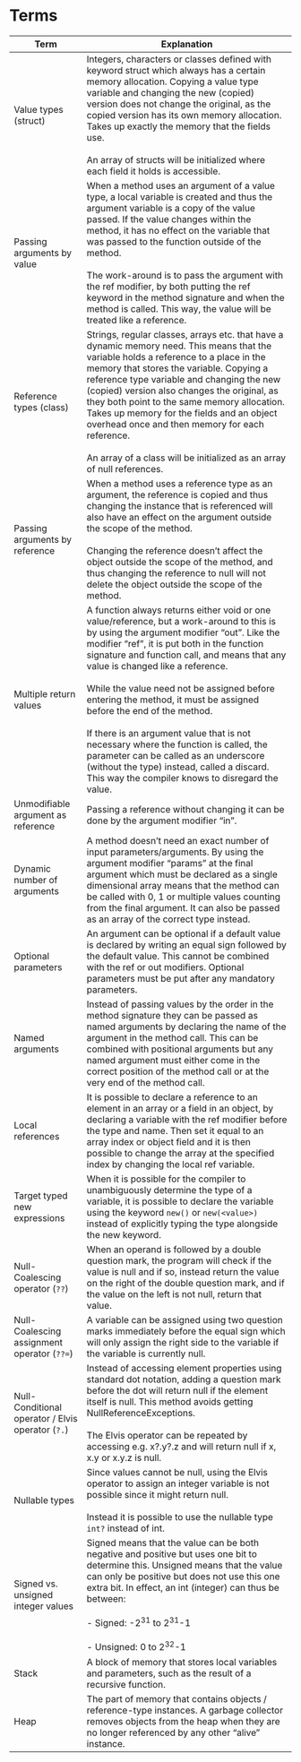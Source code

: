# Terms

|Term|Explanation|
|---|---|
|Value types (struct)|Integers, characters or classes defined with keyword struct which always has a certain memory allocation. Copying a value type variable and changing the new (copied) version does not change the original, as the copied version has its own memory allocation. Takes up exactly the memory that the fields use.<br></br>An array of structs will be initialized where each field it holds is accessible.|
|Passing arguments by value|When a method uses an argument of a value type, a local variable is created and thus the argument variable is a copy of the value passed. If the value changes within the method, it has no effect on the variable that was passed to the function outside of the method.<br></br>The work-around is to pass the argument with the ref modifier, by both putting the ref keyword in the method signature and when the method is called. This way, the value will be treated like a reference.|
|Reference types (class)|Strings, regular classes, arrays etc. that have a dynamic memory need. This means that the variable holds a reference to a place in the memory that stores the variable. Copying a reference type variable and changing the new (copied) version also changes the original, as they both point to the same memory allocation. Takes up memory for the fields and an object overhead once and then memory for each reference. <br></br> An array of a class will be initialized as an array of null references.|
|Passing arguments by reference|When a method uses a reference type as an argument, the reference is copied and thus changing the instance that is referenced will also have an effect on the argument outside the scope of the method.<br></br> Changing the reference doesn’t affect the object outside the scope of the method, and thus changing the reference to null will not delete the object outside the scope of the method.|
|Multiple return values|A function always returns either void or one value/reference, but a work-around to this is by using the argument modifier “out”. Like the modifier “ref”, it is put both in the function signature and function call, and means that any value is changed like a reference.<br></br> While the value need not be assigned before entering the method, it must be assigned before the end of the method.<br></br> If there is an argument value that is not necessary where the function is called, the parameter can be called as an underscore (without the type) instead, called a discard. This way the compiler knows to disregard the value.|
|Unmodifiable argument as reference|Passing a reference without changing it can be done by the argument modifier “in”.|
|Dynamic number of arguments|A method doesn’t need an exact number of input parameters/arguments. By using the argument modifier “params” at the final argument which must be declared as a single dimensional array means that the method can be called with 0, 1 or multiple values counting from the final argument. It can also be passed as an array of the correct type instead.|
|Optional parameters|An argument can be optional if a default value is declared by writing an equal sign followed by the default value. This cannot be combined with the ref or out modifiers. Optional parameters must be put after any mandatory parameters.|
|Named arguments|Instead of passing values by the order in the method signature they can be passed as named arguments by declaring the name of the argument in the method call. This can be combined with positional arguments but any named argument must either come in the correct position of the method call or at the very end of the method call. |
|Local references|It is possible to declare a reference to an element in an array or a field in an object, by declaring a variable with the ref modifier before the type and name. Then set it equal to an array index or object field and it is then possible to change the array at the specified index by changing the local ref variable.|
|Target typed new expressions|When it is possible for the compiler to unambiguously determine the type of a variable, it is possible to declare the variable using the keyword `new()` or `new(<value>)` instead of explicitly typing the type alongside the new keyword.|
|Null-Coalescing operator (`??`)|When an operand is followed by a double question mark, the program will check if the value is null and if so, instead return the value on the right of the double question mark, and if the value on the left is not null, return that value.|
|Null-Coalescing assignment operator (`??=`)|A variable can be assigned using two question marks immediately before the equal sign which will only assign the right side to the variable if the variable is currently null. |
|Null-Conditional operator / Elvis operator (`?.`)|Instead of accessing element properties using standard dot notation, adding a question mark before the dot will return null if the element itself is null. This method avoids getting NullReferenceExceptions.<br></br> The Elvis operator can be repeated by accessing e.g. x?.y?.z and will return null if x, x.y or x.y.z is null. |
|Nullable types|Since values cannot be null, using the Elvis operator to assign an integer variable is not possible since it might return null. <br></br> Instead it is possible to use the nullable type `int?` instead of int. |
|Signed vs. unsigned integer values|Signed means that the value can be both negative and positive but uses one bit to determine this. Unsigned means that the value can only be positive but does not use this one extra bit. In effect, an int (integer) can thus be between:<br></br>- Signed: -2<sup>31</sup> to 2<sup>31</sup>-1<br></br>- Unsigned: 0 to 2<sup>32</sup>-1|
|Stack|A block of memory that stores local variables and parameters, such as the result of a recursive function.|
|Heap|The part of memory that contains objects / reference-type instances. A garbage collector removes objects from the heap when they are no longer referenced by any other “alive” instance.|
